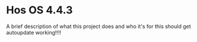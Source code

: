 # Hos OS 4.4.3

A brief description of what this project does and who it's for this should get autoupdate working!!!!
